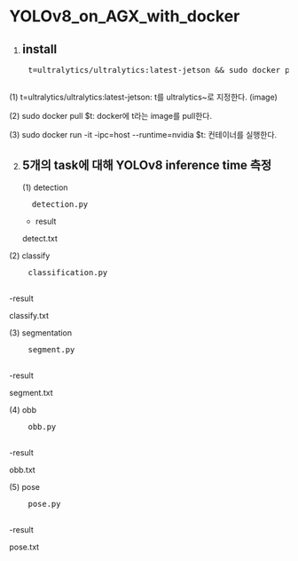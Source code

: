# YOLOv8_on_AGX_with_docker

1. install
   --------
  <pre>
    t=ultralytics/ultralytics:latest-jetson && sudo docker pull $t && sudo docker run -it --ipc=host --runtime=nvidia $t
  </pre>
  (1) t=ultralytics/ultralytics:latest-jetson: t를 ultralytics~로 지정한다. (image)
  
  (2) sudo docker pull $t: docker에 t라는 image를 pull한다.
  
  (3) sudo docker run -it -ipc=host --runtime=nvidia $t: 컨테이너를 실행한다.

2. 5개의 task에 대해 YOLOv8 inference time 측정
   -------------------------------------------
   (1) detection
   <pre>
     detection.py
   </pre>
   - result
   
    detect.txt

  (2) classify
  <pre>
    classification.py
  </pre>
  -result
  
  classify.txt

  (3) segmentation
  <pre>
    segment.py
  </pre> 
  -result
  
  segment.txt

  (4) obb
  <pre>
    obb.py
  </pre>
  -result
 
  obb.txt

  (5) pose
  <pre>
    pose.py
  </pre>
  -result
  
  pose.txt
